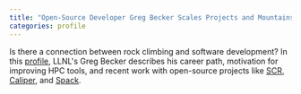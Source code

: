 ```yaml
---
title: "Open-Source Developer Greg Becker Scales Projects and Mountains"
categories: profile
---
```


Is there a connection between rock climbing and software development? In this [profile](https://computing.llnl.gov/about/our-people/highlights/greg-becker), LLNL's Greg Becker describes his career path, motivation for improving HPC tools, and recent work with open-source projects like [SCR](https://github.com/LLNL/scr), [Caliper](https://github.com/llnl/Caliper), and [Spack](https://github.com/spack/spack).
